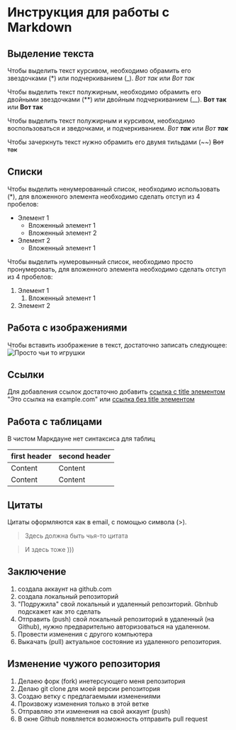 # Инструкция для работы с Markdown

## Выделение текста

Чтобы выделить текст курсивом, необходимо обрамить его звездочками (*) или подчеркиванием (_). *Вот так* или _Вот так_

Чтобы выделить текст полужирным, необходимо обрамить его двойными звездочками (**) или двойным подчеркиванием (__). **Вот так** или __Вот так__

Чтобы выделить текст полужирным и курсивом, необходимо воспользоваться и зведочками, и подчеркиванием. _Вот **так**_ или *Вот __так__*

Чтобы зачеркнуть текст нужно обрамить его двумя тильдами (~~) ~~Вот так~~

## Списки

Чтобы выделить ненумерованный список, необходимо использовать (*), для вложенного элемента необходимо сделать отступ из 4 пробелов:

* Элемент 1
    * Вложенный элемент 1
    * Вложенный элемент 2
* Элемент 2
    * Вложенный элемент 1

Чтобы выделить нумеровынный список, необходимо просто пронумеровать, для вложенного элемента необходимо сделать отступ из 4 пробелов:

1. Элемент 1
    1. Вложенный элемент 1
2. Элемент 2

## Работа с изображениями

Чтобы вставить изображение в текст, достаточно записать следующее: 
![Просто чьи то игрушки](1.jpg)

## Ссылки

Для добавления ссылок достаточно добавить [ссылка с title элементом](http://example.com) "Это ссылка на example.com" или 
[ссылка без title элементом](http://example.com)

## Работа с таблицами

В чистом Маркдауне нет синтаксиса для таблиц 

|first header | second header|
|-------------|--------------|
|Content      | Content      |
|Content      | Content      |

## Цитаты

Цитаты оформляются как в email, с помощью символа (>).
> Здесь должна быть чья-то цитата

> И здесь тоже )))  

## Заключение

1. создала аккаунт на github.com
2. создала локальный репозиторий
3. "Подружила" свой локальный и удаленный репозиторий. Gbnhub подскажет как это сделать
4. Отправить (push) свой локальный репозиторий в удаленный (на Github), нужно предварительно авторизоваться на удаленном. 
5. Провести изменения с другого компьютера
6. Выкачать (pull) актуальное состояние из удаленного репозитория.

## Изменение чужого репозитория

1. Делаею форк (fork) инетерсующего меня репозитория
2. Делаю git clone для моей версии репозитория
3. Создаю ветку с предлагаемыми изменениями
4. Произвожу изменения только в этой ветке
5. Отправляю эти изменения на свой аккаунт (push)
6. В окне Github появляется возможность отправить pull request